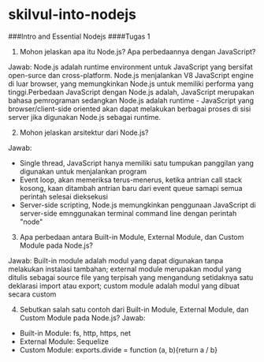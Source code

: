 # skilvul-into-nodejs

###Intro and Essential Nodejs
####Tugas 1

1. Mohon jelaskan apa itu Node.js? Apa perbedaannya dengan JavaScript?  

Jawab: Node.js adalah runtime environment untuk JavaScript yang bersifat open-surce dan cross-platform. Node.js menjalankan V8 JavaScript engine di luar browser, yang memungkinkan Node.js untuk memiliki performa yang tinggi.Perbedaan JavaScript dengan Node.js adalah, JavaScript merupakan bahasa pemrograman sedangkan Node.js adalah runtime - JavaScript yang browser/client-side oriented akan dapat melakukan berbagai proses di sisi server jika digunakan Node.js sebagai runtime.  

2. Mohon jelaskan arsitektur dari Node.js?  

Jawab: 
- Single thread, JavaScript hanya memiliki satu tumpukan panggilan yang digunakan untuk menjalankan program
- Event loop, akan memeriksa terus-menerus, ketika antrian call stack kosong, kaan ditambah antrian baru dari event queue samapi semua perintah selesai dieksekusi
- Server-side scripting, Node.js memungkinkan penggunaan JavaScript di server-side emnggunakan terminal command line dengan perintah "node"  

3. Apa perbedaan antara Built-in Module, External Module, dan Custom Module pada Node.js?  

Jawab: Built-in module adalah modul yang dapat digunakan tanpa melakukan instalasi tambahan; external module merupakan modul yang ditulis sebagai source file yang terpisah yang mengandung setidaknya satu deklarasi import atau export; custom module adalah modul yang dibuat secara custom  

4. Sebutkan salah satu contoh dari Built-in Module, External Module, dan Custom Module pada Node.js?
Jawab:
- Built-in Module: fs, http, https, net
- External Module: Sequelize
- Custom Module: exports.divide = function (a, b){return a / b}